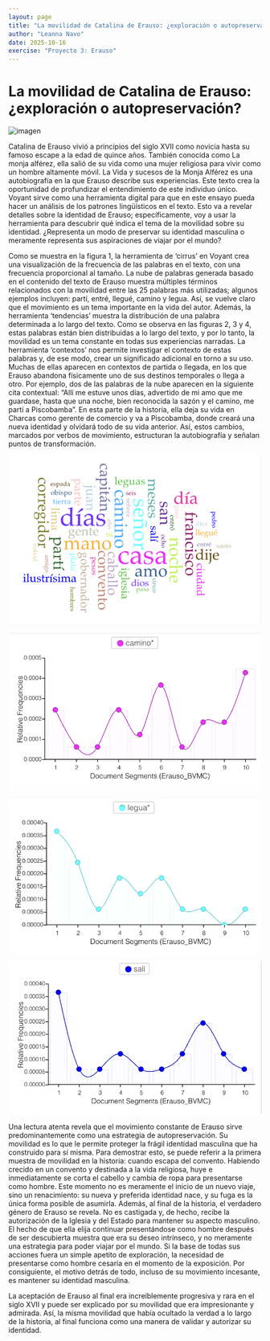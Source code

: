 ```yaml
---
layout: page
title: "La movilidad de Catalina de Erauso: ¿exploración o autopreservación?"
author: "Leanna Navo"
date: 2025-10-16
exercise: "Proyecto 3: Erauso"
---
```


# La movilidad de Catalina de Erauso: ¿exploración o autopreservación?

![imagen](URL)

Catalina de Erauso vivió a principios del siglo XVII como novicia hasta su famoso escape a la edad de quince años. También conocida como La monja alférez, ella salió de su vida como una mujer religiosa para vivir como un hombre altamente móvil. La Vida y sucesos de la Monja Alférez es una autobiografía en la que Erauso describe sus experiencias. Este texto crea la oportunidad de profundizar el entendimiento de este individuo único. Voyant sirve como una herramienta digital para que en este ensayo pueda hacer un análisis de los patrones lingüísticos en el texto. Esto va a revelar detalles sobre la identidad de Erauso; específicamente, voy a usar la herramienta para descubrir qué indica el tema de la movilidad sobre su identidad. ¿Representa un modo de preservar su identidad masculina o meramente representa sus aspiraciones de viajar por el mundo?

Como se muestra en la figura 1, la herramienta de ‘cirrus’ en Voyant crea una visualización de la frecuencia de las palabras en el texto, con una frecuencia proporcional al tamaño. La nube de palabras generada basado en el contenido del texto de Erauso muestra múltiples términos relacionados con la movilidad entre las 25 palabras más utilizadas; algunos ejemplos incluyen: partí, entré, llegué, camino y legua. Así, se vuelve claro que el movimiento es un tema importante en la vida del autor. Además, la herramienta ‘tendencias’ muestra la distribución de una palabra determinada a lo largo del texto. Como se observa en las figuras 2, 3 y 4, estas palabras están bien distribuidas a lo largo del texto, y por lo tanto, la movilidad es un tema constante en todas sus experiencias narradas. La herramienta ‘contextos’ nos permite investigar el contexto de estas palabras y, de ese modo, crear un significado adicional en torno a su uso. Muchas de ellas aparecen en contextos de partida o llegada, en los que Erauso abandona físicamente uno de sus destinos temporales o llega a otro. Por ejemplo, dos de las palabras de la nube aparecen en la siguiente cita contextual: “Allí me estuve unos días, advertido de mi amo que me guardase, hasta que una noche, bien reconocida la sazón y el camino, me partí a Piscobamba”. En esta parte de la historia, ella deja su vida en Charcas como gerente de comercio y va a Piscobamba, donde creará una nueva identidad y olvidará todo de su vida anterior. Así, estos cambios, marcados por verbos de movimiento, estructuran la autobiografía y señalan puntos de transformación.

![figura1](https://raw.githubusercontent.com/dh-miami/SPA_410_Fall25/refs/heads/main/_posts/Proyecto3_Erauso/wordcloud.png)

![figura2](https://raw.githubusercontent.com/dh-miami/SPA_410_Fall25/refs/heads/main/_posts/Proyecto3_Erauso/CAmino.png)

![figura3](https://raw.githubusercontent.com/dh-miami/SPA_410_Fall25/refs/heads/main/_posts/Proyecto3_Erauso/legua.png)

![figura4](https://raw.githubusercontent.com/dh-miami/SPA_410_Fall25/refs/heads/main/_posts/Proyecto3_Erauso/Sali.png)

Una lectura atenta revela que el movimiento constante de Erauso sirve predominantemente como una estrategia de autopreservación. Su movilidad es lo que le permite proteger la frágil identidad masculina que ha construido para sí misma. Para demostrar esto, se puede referir a la primera muestra de movilidad en la historia: cuando escapa del convento. Habiendo crecido en un convento y destinada a la vida religiosa, huye e inmediatamente se corta el cabello y cambia de ropa para presentarse como hombre. Este momento no es meramente el inicio de un nuevo viaje, sino un renacimiento: su nueva y preferida identidad nace, y su fuga es la única forma posible de asumirla. Además, al final de la historia, el verdadero género de Erauso se revela. No es castigada y, de hecho, recibe la autorización de la Iglesia y del Estado para mantener su aspecto masculino. El hecho de que ella elija continuar presentándose como hombre después de ser descubierta muestra que era su deseo intrínseco, y no meramente una estrategia para poder viajar por el mundo. Si la base de todas sus acciones fuera un simple apetito de exploración, la necesidad de presentarse como hombre cesaría en el momento de la exposición. Por consiguiente, el motivo detrás de todo, incluso de su movimiento incesante, es mantener su identidad masculina.

La aceptación de Erauso al final era increíblemente progresiva y rara en el siglo XVII y puede ser explicado por su movilidad que era impresionante y admirada. Así, la misma movilidad que había ocultado la verdad a lo largo de la historia, al final funciona como una manera de validar y autorizar su identidad. 
